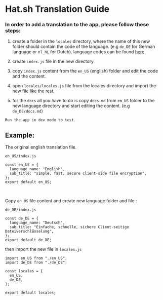 # Hat.sh Translation Guide

### In order to add a translation to the app, please follow these steps: 

1. create a folder in the `locales` directory, where the name of this new folder should contain the code of the language. (e.g `de_DE` for German language or `nl_NL` for Dutch).
language codes can be found [here](https://gist.github.com/ndbroadbent/588fefab8e0f1b459fcec8181b41b39c).

2. create `index.js` file in the new directory.

3. copy `index.js` content from the `en_US` (english) folder and edit the code and the content.

4. open `locales/locales.js` file from the locales directory and import the new file like the rest.

5. for the `docs` all you have to do is copy `docs.md` from `en_US` folder to the new language directory and start editing the content. (e.g `de_DE/docs.md`)

```
Run the app in dev mode to test.
```

## Example:

The original english translation file.

`en_US/index.js`

```
const en_US = {
  language_name: "English",
  sub_title: "simple, fast, secure client-side file encryption",
};
export default en_US;

```

<br>

Copy `en_US` file content and create new language folder and file : 

`de_DE/index.js`

```
const de_DE = {
  language_name: "Deutsch",
  sub_title: "Einfache, schnelle, sichere Client-seitige Dateiverschlüsselung",
};
export default de_DE;
```

then import the new file in `locales.js`

```
import en_US from "./en_US";
import de_DE from "./de_DE";

const locales = {
  en_US,
  de_DE,
};

export default locales;
```
